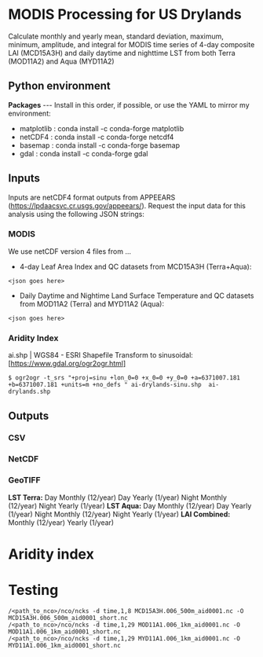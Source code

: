 # MODIS Processing for US Drylands

Calculate monthly and yearly mean, standard deviation, maximum, minimum, amplitude, and integral for MODIS time series of 4-day composite LAI (MCD15A3H) and daily daytime and nighttime LST from both Terra (MOD11A2) and Aqua (MYD11A2)

## Python environment



**Packages** --- Install in this order, if possible, or use the YAML to mirror my environment:

* matplotlib : 	conda install -c conda-forge matplotlib
* netCDF4 : 	conda install -c conda-forge netcdf4
* basemap : conda install -c conda-forge basemap
* gdal : conda install -c conda-forge gdal


## Inputs
Inputs are netCDF4 format outputs from APPEEARS (https://lpdaacsvc.cr.usgs.gov/appeears/). Request the input data for this analysis using the following JSON strings:
### MODIS 
We use netCDF version 4  files from ...

* 4-day Leaf Area Index and QC datasets from MCD15A3H (Terra+Aqua):
```
<json goes here>
```
* Daily Daytime and Nightime Land Surface Temperature and QC datasets from MOD11A2 (Terra) and MYD11A2 (Aqua):
```
<json goes here>
```
### Aridity Index
ai.shp | WGS84 - ESRI Shapefile
Transform to sinusoidal: [https://www.gdal.org/ogr2ogr.html]
```
$ ogr2ogr -t_srs "+proj=sinu +lon_0=0 +x_0=0 +y_0=0 +a=6371007.181 +b=6371007.181 +units=m +no_defs " ai-drylands-sinu.shp  ai-drylands.shp
```



## Outputs
### CSV
### NetCDF
### GeoTIFF
**LST Terra:**
Day Monthly (12/year)
Day Yearly (1/year)
Night Monthly (12/year)
Night Yearly (1/year)
**LST Aqua:**
Day Monthly (12/year)
Day Yearly (1/year)
Night Monthly (12/year)
Night Yearly (1/year)
**LAI Combined:**
Monthly (12/year)
Yearly (1/year)

# Aridity index


# Testing
```
/<path_to_nco>/nco/ncks -d time,1,8 MCD15A3H.006_500m_aid0001.nc -O MCD15A3H.006_500m_aid0001_short.nc
/<path_to_nco>/nco/ncks -d time,1,29 MOD11A1.006_1km_aid0001.nc -O MOD11A1.006_1km_aid0001_short.nc
/<path_to_nco>/nco/ncks -d time,1,29 MYD11A1.006_1km_aid0001.nc -O MYD11A1.006_1km_aid0001_short.nc
```


<!--stackedit_data:
eyJoaXN0b3J5IjpbLTI5NzA0NDQzMCwtMTQwOTE1NjIyOCwtOD
gyMDk2Nzg4LC0xNjIxODcxNDI3LC05MDQ0MzY3NTZdfQ==
-->